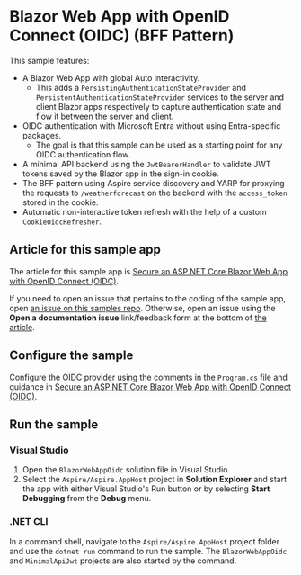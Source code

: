 # Blazor Web App with OpenID Connect (OIDC) (BFF Pattern)

This sample features:

- A Blazor Web App with global Auto interactivity.
  - This adds a `PersistingAuthenticationStateProvider` and `PersistentAuthenticationStateProvider` services to the
    server and client Blazor apps respectively to capture authentication state and flow it between the server and client.
- OIDC authentication with Microsoft Entra without using Entra-specific packages.
  - The goal is that this sample can be used as a starting point for any OIDC authentication flow.
- A minimal API backend using the `JwtBearerHandler` to validate JWT tokens saved by the Blazor app in the sign-in cookie.
- The BFF pattern using Aspire service discovery and YARP for proxying the requests to `/weatherforecast` on the backend with the `access_token` stored in the cookie.
- Automatic non-interactive token refresh with the help of a custom `CookieOidcRefresher`.

## Article for this sample app

The article for this sample app is [Secure an ASP.NET Core Blazor Web App with OpenID Connect (OIDC)](https://learn.microsoft.com/aspnet/core/blazor/security/blazor-web-app-with-oidc?pivots=with-bff-pattern).

If you need to open an issue that pertains to the coding of the sample app, open [an issue on this samples repo](https://github.com/dotnet/blazor-samples/issues). Otherwise, open an issue using the **Open a documentation issue** link/feedback form at the bottom of [the article](https://learn.microsoft.com/aspnet/core/blazor/security/blazor-web-app-with-oidc?pivots=with-bff-pattern).

## Configure the sample

Configure the OIDC provider using the comments in the `Program.cs` file and guidance in [Secure an ASP.NET Core Blazor Web App with OpenID Connect (OIDC)](https://learn.microsoft.com/aspnet/core/blazor/security/blazor-web-app-with-oidc?view=aspnetcore-8.0&pivots=with-bff-pattern).

## Run the sample

### Visual Studio

1. Open the `BlazorWebAppOidc` solution file in Visual Studio.
1. Select the `Aspire/Aspire.AppHost` project in **Solution Explorer** and start the app with either Visual Studio's Run button or by selecting **Start Debugging** from the **Debug** menu.

### .NET CLI

In a command shell, navigate to the `Aspire/Aspire.AppHost` project folder and use the `dotnet run` command to run the sample. The `BlazorWebAppOidc` and `MinimalApiJwt` projects are also started by the command.
